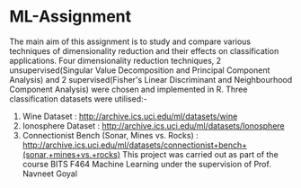 # ML-Assignment
The main aim of this assignment is to study and compare various techniques of dimensionality reduction and their effects on classification applications.
Four dimensionality reduction techniques, 2 unsupervised(Singular Value Decomposition and Principal Component Analysis) and 2 supervised(Fisher's Linear Discriminant and Neighbourhood Component Analysis) were chosen and implemented in R. Three classification datasets
were utilised:-
1. Wine Dataset : http://archive.ics.uci.edu/ml/datasets/wine
2. Ionosphere Dataset : http://archive.ics.uci.edu/ml/datasets/Ionosphere
3. Connectionist Bench (Sonar, Mines vs. Rocks) : http://archive.ics.uci.edu/ml/datasets/connectionist+bench+(sonar,+mines+vs.+rocks)
This project was carried out as part of the course BITS F464 Machine Learning under the supervision of Prof. Navneet Goyal
